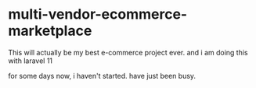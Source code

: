 # multi-vendor-ecommerce-marketplace
This will actually be my best e-commerce project ever.
and i am doing this with laravel 11





for some days now, i haven't started. have just been busy.